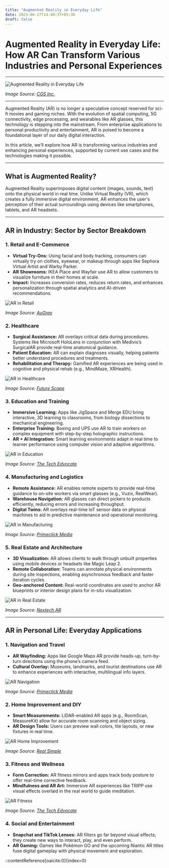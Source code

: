 ```yaml
---
title: "Augmented Reality in Everyday Life"
date: 2023-06-27T14:40:37+05:30
draft: false
---
```


# Augmented Reality in Everyday Life: How AR Can Transform Various Industries and Personal Experiences

---

![Augmented Reality in Everyday Life](https://www.cgsinc.com/blog/wp-content/uploads/2016/07/AR-Impact.jpg)

*Image Source: [CGS Inc.](https://www.cgsinc.com/blog/5-ways-augmented-reality-impacts-your-daily-life)*

---

Augmented Reality (AR) is no longer a speculative concept reserved for sci-fi movies and gaming niches. With the evolution of spatial computing, 5G connectivity, edge processing, and wearables like AR glasses, this technology is stepping into the mainstream. From enterprise applications to personal productivity and entertainment, AR is poised to become a foundational layer of our daily digital interaction.

In this article, we’ll explore how AR is transforming various industries and enhancing personal experiences, supported by current use cases and the technologies making it possible.

---

## What is Augmented Reality?

Augmented Reality superimposes digital content (images, sounds, text) onto the physical world in real time. Unlike Virtual Reality (VR), which creates a fully immersive digital environment, AR enhances the user's perception of their actual surroundings using devices like smartphones, tablets, and AR headsets.

---

## AR in Industry: Sector by Sector Breakdown

### 1. **Retail and E-Commerce**

- **Virtual Try-Ons:** Using facial and body tracking, consumers can virtually try on clothes, eyewear, or makeup through apps like Sephora Virtual Artist and Warby Parker.
- **AR Showrooms:** IKEA Place and Wayfair use AR to allow customers to visualize furniture in their homes at scale.
- **Impact:** Increases conversion rates, reduces return rates, and enhances personalization through spatial analytics and AI-driven recommendations.

![AR in Retail](https://www.augray.com/wp-content/uploads/2018/02/AR-in-Retail.jpg)

*Image Source: [AuGray](https://www.augray.com/blog/augmented-reality-will-benefit-your-life/)*

### 2. **Healthcare**

- **Surgical Assistance:** AR overlays critical data during procedures. Systems like Microsoft HoloLens in conjunction with Medivis’s SurgicalAR provide real-time anatomical guidance.
- **Patient Education:** AR can explain diagnoses visually, helping patients better understand procedures and treatments.
- **Rehabilitation and Therapy:** Gamified AR experiences are being used in cognitive and physical rehab (e.g., MindMaze, XRHealth).

![AR in Healthcare](https://joinfuturescape.com/wp-content/uploads/2024/02/AR-in-Healthcare.jpg)

*Image Source: [Future Scape](https://joinfuturescape.com/2024/02/14/10-fascinating-examples-of-augmented-reality-in-everyday-life/)*

### 3. **Education and Training**

- **Immersive Learning:** Apps like JigSpace and Merge EDU bring interactive, 3D learning to classrooms, from biology dissections to mechanical engineering.
- **Enterprise Training:** Boeing and UPS use AR to train workers on complex equipment with step-by-step holographic instructions.
- **AR + AI Integration:** Smart learning environments adapt in real time to learner performance using computer vision and adaptive algorithms.

![AR in Education](https://www.thetechedvocate.org/wp-content/uploads/2024/02/AR-in-Education.jpg)

*Image Source: [The Tech Edvocate](https://www.thetechedvocate.org/10-cool-applications-of-ar-technology-in-everyday-life/)*

### 4. **Manufacturing and Logistics**

- **Remote Assistance:** AR enables remote experts to provide real-time guidance to on-site workers via smart glasses (e.g., Vuzix, RealWear).
- **Warehouse Navigation:** AR glasses can direct pickers to products efficiently, reducing errors and increasing throughput.
- **Digital Twins:** AR overlays real-time IoT sensor data on physical machines to aid in predictive maintenance and operational monitoring.

![AR in Manufacturing](https://primeclickmedia.com/wp-content/uploads/2023/06/AR-in-Manufacturing.jpg)

*Image Source: [Primeclick Media](https://primeclickmedia.com/augmented-reality-in-everyday-life/)*

### 5. **Real Estate and Architecture**

- **3D Visualization:** AR allows clients to walk through unbuilt properties using mobile devices or headsets like Magic Leap 2.
- **Remote Collaboration:** Teams can annotate physical environments during site inspections, enabling asynchronous feedback and faster iteration cycles.
- **Geo-anchored Content:** Real-world coordinates are used to anchor AR blueprints or interior design plans for in-situ visualization.

![AR in Real Estate](https://www.nextechar.com/wp-content/uploads/2023/05/AR-in-Real-Estate.jpg)

*Image Source: [Nextech AR](https://www.nextechar.com/blog/real-world-applications-of-augmented-reality)*

---

## AR in Personal Life: Everyday Applications

### 1. **Navigation and Travel**

- **AR Wayfinding:** Apps like Google Maps AR provide heads-up, turn-by-turn directions using the phone’s camera feed.
- **Cultural Overlay:** Museums, landmarks, and tourist destinations use AR to enhance experiences with interactive, multilingual info layers.

![AR Navigation](https://primeclickmedia.com/wp-content/uploads/2023/06/AR-Navigation.jpg)

*Image Source: [Primeclick Media](https://primeclickmedia.com/augmented-reality-in-everyday-life/)*

### 2. **Home Improvement and DIY**

- **Smart Measurements:** LiDAR-enabled AR apps (e.g., RoomScan, MeasureKit) allow for accurate room scanning and object sizing.
- **AR Design Tools:** Users can preview wall colors, tile layouts, or new fixtures in real time.

![AR Home Improvement](https://www.realsimple.com/wp-content/uploads/2023/02/AR-Home-Design.jpg)

*Image Source: [Real Simple](https://www.realsimple.com/ar-home-design-6831070)*

### 3. **Fitness and Wellness**

- **Form Correction:** AR fitness mirrors and apps track body posture to offer real-time corrective feedback.
- **Mindfulness and AR Art:** Immersive AR experiences like TRIPP use visual effects overlaid in the real world to guide meditation.

![AR Fitness](https://www.thetechedvocate.org/wp-content/uploads/2024/02/AR-Fitness.jpg)

*Image Source: [The Tech Edvocate](https://www.thetechedvocate.org/10-cool-applications-of-ar-technology-in-everyday-life/)*

### 4. **Social and Entertainment**

- **Snapchat and TikTok Lenses:** AR filters go far beyond visual effects; they create new ways to interact, play, and even perform.
- **AR Gaming:** Games like Pokémon GO and the upcoming Niantic AR titles fuse digital gameplay with physical movement and exploration.

::contentReference[oaicite:0]{index=0}